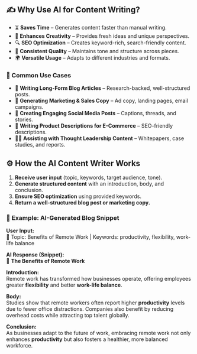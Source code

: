 ## ✍️ Why Use AI for Content Writing?

- ⏳ **Saves Time** – Generates content faster than manual writing.  
- 🎨 **Enhances Creativity** – Provides fresh ideas and unique perspectives.  
- 🔍 **SEO Optimization** – Creates keyword-rich, search-friendly content.  
- 📌 **Consistent Quality** – Maintains tone and structure across pieces.  
- 🌍 **Versatile Usage** – Adapts to different industries and formats.  

### 📌 Common Use Cases
- 📰 **Writing Long-Form Blog Articles** – Research-backed, well-structured posts.  
- 📢 **Generating Marketing & Sales Copy** – Ad copy, landing pages, email campaigns.  
- 📱 **Creating Engaging Social Media Posts** – Captions, threads, and stories.  
- 🛒 **Writing Product Descriptions for E-Commerce** – SEO-friendly descriptions.  
- 🧑‍💼 **Assisting with Thought Leadership Content** – Whitepapers, case studies, and reports.  

## ⚙️ How the AI Content Writer Works

1. **Receive user input** (topic, keywords, target audience, tone).  
2. **Generate structured content** with an introduction, body, and conclusion.  
3. **Ensure SEO optimization** using provided keywords.  
4. **Return a well-structured blog post or marketing copy.**  

### 📌 Example: AI-Generated Blog Snippet

**User Input:**  
💬 Topic: Benefits of Remote Work | Keywords: productivity, flexibility, work-life balance  

**AI Response (Snippet):**  
📝 **The Benefits of Remote Work**  

**Introduction:**  
Remote work has transformed how businesses operate, offering employees greater **flexibility** and better **work-life balance**.  

**Body:**  
Studies show that remote workers often report higher **productivity** levels due to fewer office distractions. Companies also benefit by reducing overhead costs while attracting top talent globally.  

**Conclusion:**  
As businesses adapt to the future of work, embracing remote work not only enhances **productivity** but also fosters a healthier, more balanced workforce.  
